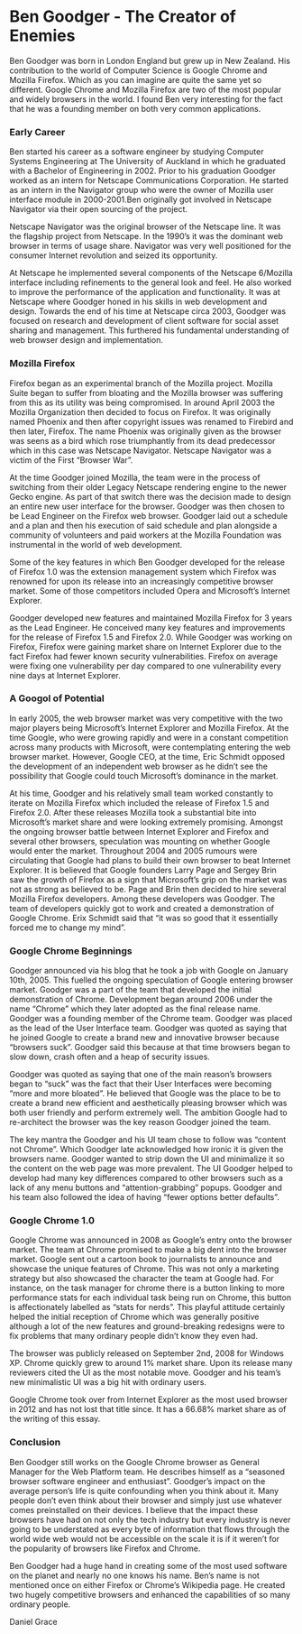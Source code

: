 # Ben Goodger - The Creator of Enemies
Ben Goodger was born in London England but grew up in New Zealand. His contribution to the world of Computer Science is Google Chrome and Mozilla Firefox. Which as you can imagine are quite the same yet so different. Google Chrome and Mozilla Firefox are two of the most popular and widely browsers in the world. I found Ben very interesting for the fact that he was a founding member on both very common applications.

### Early Career
Ben started his career as a software engineer by studying Computer Systems Engineering at The University of Auckland in which he graduated with a Bachelor of Engineering in 2002. Prior to his graduation Goodger worked as an intern for Netscape Communications Corporation. He started as an intern in the Navigator group who were the owner of Mozilla user interface module in 2000-2001.Ben originally got involved in Netscape Navigator via their open sourcing of the project. 

Netscape Navigator was the original browser of the Netscape line. It was the flagship project from Netscape. In the 1990’s it was the dominant web browser in terms of usage share. Navigator was very well positioned for the consumer Internet revolution and seized its opportunity.

At Netscape he implemented several components of the Netscape 6/Mozilla interface including refinements to the general look and feel. He also worked to improve the performance of the application and functionality. It was at Netscape where Goodger honed in his skills in web development and design. 
Towards the end of his time at Netscape circa 2003, Goodger was focused on research and development of client software for social asset sharing and management. This furthered his fundamental understanding of web browser design and implementation. 

### Mozilla Firefox
Firefox began as an experimental branch of the Mozilla project. Mozilla Suite began to suffer from bloating and the Mozilla browser was suffering from this as its utility was being compromised. In around April 2003 the Mozilla Organization then decided to focus on Firefox. It was originally named Phoenix and then after copyright issues was renamed to Firebird and then later, Firefox. The name Phoenix was originally given as the browser was seens as a bird which rose triumphantly from its dead predecessor which in this case was Netscape Navigator. Netscape Navigator was a victim of the First “Browser War”. 

At the time Goodger joined Mozilla, the team were in the process of switching from their older Legacy Netscape rendering engine to the newer Gecko engine. As part of that switch there was the decision made to design an entire new user interface for the browser. Goodger was then chosen to be Lead Engineer on the Firefox web browser. Goodger laid out a schedule and a plan and then his execution of said schedule and plan alongside a community of volunteers and paid workers at the Mozilla Foundation was instrumental in the world of web development.

Some of the key features in which Ben Goodger developed for the release of Firefox 1.0 was the extension management system which Firefox was renowned for upon its release into an increasingly competitive browser market. Some of those competitors included Opera and Microsoft’s Internet Explorer. 

Goodger developed new features and maintained Mozilla Firefox for 3 years as the Lead Engineer. He conceived many key features and improvements for the release of Firefox 1.5 and Firefox 2.0. While Goodger was working on Firefox, Firefox were gaining market share on Internet Explorer due to the fact Firefox had fewer known security vulnerabilities. Firefox on average were fixing one vulnerability per day compared to one vulnerability every nine days at Internet Explorer.

### A Googol of Potential
In early 2005, the web browser market was very competitive with the two major players being Microsoft’s Internet Explorer and Mozilla Firefox. At the time Google, who were growing rapidly and were in a constant competition across many products with Microsoft, were contemplating entering the web browser market. However, Google CEO, at the time, Eric Schmidt opposed the development of an independent web browser as he didn’t see the possibility that Google could touch Microsoft’s dominance in the market. 

At his time, Goodger and his relatively small team worked constantly to iterate on Mozilla Firefox which included the release of Firefox 1.5 and Firefox 2.0. After these releases Mozilla took a substantial bite into Microsoft’s market share and were looking extremely promising. Amongst the ongoing browser battle between Internet Explorer and Firefox and several other browsers, speculation was mounting on whether Google would enter the market. Throughout 2004 and 2005 rumours were circulating that Google had plans to build their own browser to beat Internet Explorer. It is believed that Google founders Larry Page and Sergey Brin saw the growth of Firefox as a sign that Microsoft’s grip on the market was not as strong as believed to be. Page and Brin then decided to hire several Mozilla Firefox developers. Among these developers was Goodger. The team of developers quickly got to work and created a demonstration of Google Chrome. Erix Schmidt said that “it was so good that it essentially forced me to change my mind”. 

### Google Chrome Beginnings
Goodger announced via his blog that he took a job with Google on January 10th, 2005. This fuelled the ongoing speculation of Google entering browser market. Goodger was a part of the team that developed the initial demonstration of Chrome. Development began around 2006 under the name “Chrome” which they later adopted as the final release name. Goodger was a founding member of the Chrome team. Goodger was placed as the lead of the User Interface team. Goodger was quoted as saying that he joined Google to create a brand new and innovative browser because “browsers suck”. Goodger said this because at that time browsers began to slow down, crash often and a heap of security issues.

Goodger was quoted as saying that one of the main reason’s browsers began to “suck” was the fact that their User Interfaces were becoming “more and more bloated”. He believed that Google was the place to be to create a brand new efficient and aesthetically pleasing browser which was both user friendly and perform extremely well.  The ambition Google had to re-architect the browser was the key reason Goodger joined the team.

The key mantra the Goodger and his UI team chose to follow was “content not Chrome”. Which Goodger late acknowledged how ironic it is given the browsers name. Goodger wanted to strip down the UI and minimalize it so the content on the web page was more prevalent. The UI Goodger helped to develop had many key differences compared to other browsers such as a lack of any menu buttons and “attention-grabbing” popups. Goodger and his team also followed the idea of having “fewer options better defaults”.

### Google Chrome 1.0
Google Chrome was announced in 2008 as Google’s entry onto the browser market. The team at Chrome promised to make a big dent into the browser market. Google sent out a cartoon book to journalists to announce and showcase the unique features of Chrome. This was not only a marketing strategy but also showcased the character the team at Google had. For instance, on the task manager for chrome there is a button linking to more performance stats for each individual task being run on Chrome, this button is affectionately labelled as “stats for nerds”. This playful attitude certainly helped the initial reception of Chrome which was generally positive although a lot of the new features and ground-breaking redesigns were to fix problems that many ordinary people didn’t know they even had.

The browser was publicly released on September 2nd, 2008 for Windows XP. Chrome quickly grew to around 1% market share. Upon its release many reviewers cited the UI as the most notable move. Goodger and his team’s new minimalistic UI was a big hit with ordinary users.

Google Chrome took over from Internet Explorer as the most used browser in 2012 and has not lost that title since. It has a 66.68% market share as of the writing of this essay.

### Conclusion
Ben Goodger still works on the Google Chrome browser as General Manager for the Web Platform team. He describes himself as a “seasoned browser software engineer and enthusiast”. Goodger’s impact on the average person’s life is quite confounding when you think about it. Many people don’t even think about their browser and simply just use whatever comes preinstalled on their devices. I believe that the impact these browsers have had on not only the tech industry but every industry is never going to be understated as every byte of information that flows through the world wide web would not be accessible on the scale it is if it weren’t for the popularity of browsers like Firefox and Chrome.

Ben Goodger had a huge hand in creating some of the most used software on the planet and nearly no one knows his name. Ben’s name is not mentioned once on either Firefox or Chrome’s Wikipedia page. He created two hugely competitive browsers and enhanced the capabilities of so many ordinary people.

Daniel Grace
